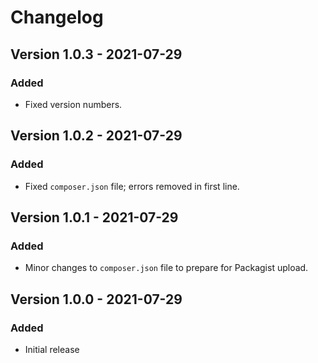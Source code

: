 # Changelog

## Version 1.0.3 - 2021-07-29
### Added
- Fixed version numbers.

## Version 1.0.2 - 2021-07-29
### Added
- Fixed `composer.json` file; errors removed in first line.

## Version 1.0.1 - 2021-07-29
### Added
- Minor changes to `composer.json` file to prepare for Packagist upload.

## Version 1.0.0 - 2021-07-29
### Added
- Initial release